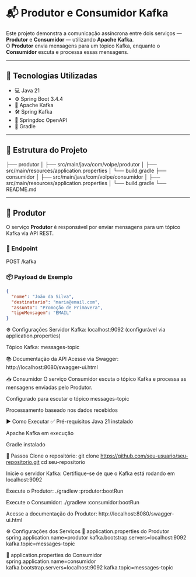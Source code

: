# 📬 Produtor e Consumidor Kafka

Este projeto demonstra a comunicação assíncrona entre dois serviços — **Produtor** e **Consumidor** — utilizando **Apache Kafka**.  
O **Produtor** envia mensagens para um tópico Kafka, enquanto o **Consumidor** escuta e processa essas mensagens.

---

## 🚀 Tecnologias Utilizadas

- 💻 Java 21  
- ⚙️ Spring Boot 3.4.4  
- 📡 Apache Kafka  
- 🛠️ Spring Kafka  
- 📘 Springdoc OpenAPI  
- 🧰 Gradle

---

## 🧱 Estrutura do Projeto
├── produtor │ 
  ├── src/main/java/com/volpe/produtor │ 
  ├── src/main/resources/application.properties │ 
  └── build.gradle 
├── consumidor │ 
  ├── src/main/java/com/volpe/consumidor │ 
  ├── src/main/resources/application.properties │ 
  └── build.gradle 
  └── README.md


---

## 📨 Produtor

O serviço **Produtor** é responsável por enviar mensagens para um tópico Kafka via API REST.

### 🔗 Endpoint
POST /kafka


### 📦 Payload de Exemplo
```json
{
  "nome": "João da Silva",
  "destinatario": "maria@email.com",
  "assunto": "Promoção de Primavera",
  "tipoMensagem": "EMAIL"
}
```
⚙️ Configurações
Servidor Kafka: localhost:9092 (configurável via application.properties)

Tópico Kafka: messages-topic

📚 Documentação da API
Acesse via Swagger:
http://localhost:8080/swagger-ui.html

📥 Consumidor
O serviço Consumidor escuta o tópico Kafka e processa as mensagens enviadas pelo Produtor.

Configurado para escutar o tópico messages-topic

Processamento baseado nos dados recebidos

▶️ Como Executar
✅ Pré-requisitos
Java 21 instalado

Apache Kafka em execução

Gradle instalado

📌 Passos
Clone o repositório:
git clone https://github.com/seu-usuario/seu-repositorio.git
cd seu-repositorio

Inicie o servidor Kafka:
Certifique-se de que o Kafka está rodando em localhost:9092

Execute o Produtor:
./gradlew :produtor:bootRun

Execute o Consumidor:
./gradlew :consumidor:bootRun

Acesse a documentação do Produtor:
http://localhost:8080/swagger-ui.html

⚙️ Configurações dos Serviços
🔧 application.properties do Produtor
spring.application.name=produtor
kafka.bootstrap.servers=localhost:9092
kafka.topic=messages-topic

🔧 application.properties do Consumidor
spring.application.name=consumidor
kafka.bootstrap.servers=localhost:9092
kafka.topic=messages-topic

